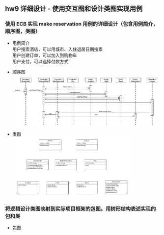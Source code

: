 ## hw9 详细设计 - 使用交互图和设计类图实现用例  
### 使用 ECB 实现 make reservation 用例的详细设计（包含用例简介，顺序图，类图）  
* 用例简介  
  用户搜索酒店，可以用城市、入住退房日期搜素  
  用户创建订单，可以加入到购物车  
  用户支付，可以选择付款方式  
    
* 顺序图  
  <img src="https://github.com/YitingKikyo/YitingKikyo.github.io/blob/master/_post/SystemAnalysis/pictures/91.png">  
    
* 类图  
  <img src="https://github.com/YitingKikyo/YitingKikyo.github.io/blob/master/_post/SystemAnalysis/pictures/92.png" width="80%">  
  
### 将逻辑设计类图映射到实际项目框架的包图。用树形结构表述实现的包和类  
* 包图  
  
